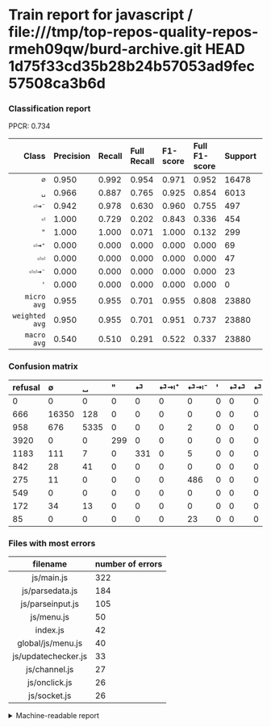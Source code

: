# Train report for javascript / file:///tmp/top-repos-quality-repos-rmeh09qw/burd-archive.git HEAD 1d75f33cd35b28b24b57053ad9fec57508ca3b6d

### Classification report

PPCR: 0.734

| Class | Precision | Recall | Full Recall | F1-score | Full F1-score | Support | Full Support | PPCR |
|------:|:----------|:-------|:------------|:---------|:---------|:--------|:-------------|:-----|
| `∅` | 0.950| 0.992| 0.954| 0.971| 0.952| 16478| 17144| 0.961 |
| `␣` | 0.966| 0.887| 0.765| 0.925| 0.854| 6013| 6971| 0.863 |
| `⏎⇥⁻` | 0.942| 0.978| 0.630| 0.960| 0.755| 497| 772| 0.644 |
| `⏎` | 1.000| 0.729| 0.202| 0.843| 0.336| 454| 1637| 0.277 |
| `"` | 1.000| 1.000| 0.071| 1.000| 0.132| 299| 4219| 0.071 |
| `⏎⇥⁺` | 0.000| 0.000| 0.000| 0.000| 0.000| 69| 911| 0.076 |
| `⏎⏎` | 0.000| 0.000| 0.000| 0.000| 0.000| 47| 219| 0.215 |
| `⏎⏎⇥⁻` | 0.000| 0.000| 0.000| 0.000| 0.000| 23| 108| 0.213 |
| `'` | 0.000| 0.000| 0.000| 0.000| 0.000| 0| 549| 0.000 |
| `micro avg` | 0.955| 0.955| 0.701| 0.955| 0.808| 23880| 32530| 0.734 |
| `weighted avg` | 0.950| 0.955| 0.701| 0.951| 0.737| 23880| 32530| 0.734 |
| `macro avg` | 0.540| 0.510| 0.291| 0.522| 0.337| 23880| 32530| 0.734 |

### Confusion matrix

|refusal|  ∅| ␣| "| ⏎| ⏎⇥⁺| ⏎⇥⁻| '| ⏎⏎| ⏎⏎⇥⁻| 
|:---|:---|:---|:---|:---|:---|:---|:---|:---|:---|
|0 |0 |0 |0 |0 |0 |0 |0 |0 |0 |
|666 |16350 |128 |0 |0 |0 |0 |0 |0 |0 |
|958 |676 |5335 |0 |0 |0 |2 |0 |0 |0 |
|3920 |0 |0 |299 |0 |0 |0 |0 |0 |0 |
|1183 |111 |7 |0 |331 |0 |5 |0 |0 |0 |
|842 |28 |41 |0 |0 |0 |0 |0 |0 |0 |
|275 |11 |0 |0 |0 |0 |486 |0 |0 |0 |
|549 |0 |0 |0 |0 |0 |0 |0 |0 |0 |
|172 |34 |13 |0 |0 |0 |0 |0 |0 |0 |
|85 |0 |0 |0 |0 |0 |23 |0 |0 |0 |

### Files with most errors

| filename | number of errors|
|:----:|:-----|
| js/main.js | 322 |
| js/parsedata.js | 184 |
| js/parseinput.js | 105 |
| js/menu.js | 50 |
| index.js | 42 |
| global/js/menu.js | 40 |
| js/updatechecker.js | 33 |
| js/channel.js | 27 |
| js/onclick.js | 26 |
| js/socket.js | 26 |

<details>
    <summary>Machine-readable report</summary>
```json
{
  "cl_report": {"\"": {"f1-score": 1.0, "precision": 1.0, "recall": 1.0, "support": 299}, "\u0027": {"f1-score": 0.0, "precision": 0.0, "recall": 0.0, "support": 0}, "macro avg": {"f1-score": 0.5220400880319147, "precision": 0.5397416867284304, "recall": 0.5096020515659513, "support": 23880}, "micro avg": {"f1-score": 0.9548157453936349, "precision": 0.9548157453936349, "recall": 0.9548157453936349, "support": 23880}, "weighted avg": {"f1-score": 0.9511979969970393, "precision": 0.9498723858229007, "recall": 0.9548157453936349, "support": 23880}, "\u2205": {"f1-score": 0.9706720493944431, "precision": 0.9500290528762347, "recall": 0.9922320669984221, "support": 16478}, "\u23ce": {"f1-score": 0.8433121019108281, "precision": 1.0, "recall": 0.7290748898678414, "support": 454}, "\u23ce\u21e5\u207a": {"f1-score": 0.0, "precision": 0.0, "recall": 0.0, "support": 69}, "\u23ce\u21e5\u207b": {"f1-score": 0.9595261599210266, "precision": 0.9418604651162791, "recall": 0.9778672032193159, "support": 497}, "\u23ce\u23ce": {"f1-score": 0.0, "precision": 0.0, "recall": 0.0, "support": 47}, "\u23ce\u23ce\u21e5\u207b": {"f1-score": 0.0, "precision": 0.0, "recall": 0.0, "support": 23}, "\u2423": {"f1-score": 0.9248504810609344, "precision": 0.9657856625633598, "recall": 0.8872443040079827, "support": 6013}},
  "cl_report_full": {"\"": {"f1-score": 0.1323594510845507, "precision": 1.0, "recall": 0.07086987437781465, "support": 4219}, "\u0027": {"f1-score": 0.0, "precision": 0.0, "recall": 0.0, "support": 549}, "macro avg": {"f1-score": 0.33657730558896637, "precision": 0.5397416867284304, "recall": 0.29128917335740906, "support": 32530}, "micro avg": {"f1-score": 0.8084027654671158, "precision": 0.9548157453936349, "recall": 0.7009222256378728, "support": 32530}, "weighted avg": {"f1-score": 0.7366459839856739, "precision": 0.9100186355766713, "recall": 0.7009222256378728, "support": 32530}, "\u2205": {"f1-score": 0.9518542236711881, "precision": 0.9500290528762347, "recall": 0.953686420905273, "support": 17144}, "\u23ce": {"f1-score": 0.33638211382113825, "precision": 1.0, "recall": 0.20219914477703116, "support": 1637}, "\u23ce\u21e5\u207a": {"f1-score": 0.0, "precision": 0.0, "recall": 0.0, "support": 911}, "\u23ce\u21e5\u207b": {"f1-score": 0.7546583850931677, "precision": 0.9418604651162791, "recall": 0.6295336787564767, "support": 772}, "\u23ce\u23ce": {"f1-score": 0.0, "precision": 0.0, "recall": 0.0, "support": 219}, "\u23ce\u23ce\u21e5\u207b": {"f1-score": 0.0, "precision": 0.0, "recall": 0.0, "support": 108}, "\u2423": {"f1-score": 0.8539415766306523, "precision": 0.9657856625633598, "recall": 0.7653134414000861, "support": 6971}},
  "ppcr": 0.7340916077466954
}
```
</details>
